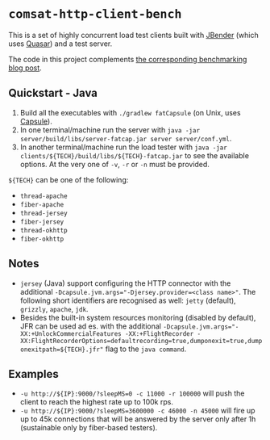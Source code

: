 # `comsat-http-client-bench`

This is a set of highly concurrent load test clients built with [JBender](https://github.com/pinterest/jbender) (which uses [Quasar](http://www.paralleluniverse.co/quasar/)) and a test server.

The code in this project complements [the corresponding benchmarking blog post](http://blog.paralleluniverse.co/2015/12/02/http-clients/).

## Quickstart - Java

1. Build all the executables with `./gradlew fatCapsule` (on Unix, uses [Capsule](http://capsule.io)).
2. In one terminal/machine run the server with `java -jar server/build/libs/server-fatcap.jar server server/conf.yml`.
3. In another terminal/machine run the load tester with `java -jar clients/${TECH}/build/libs/${TECH}-fatcap.jar` to see the available options. At the very one of `-v`, `-r` or `-n` must be provided.

`${TECH}` can be one of the following:

* `thread-apache`
* `fiber-apache`
* `thread-jersey`
* `fiber-jersey`
* `thread-okhttp`
* `fiber-okhttp`

## Notes

* `jersey` (Java) support configuring the HTTP connector with the additional `-Dcapsule.jvm.args="-Djersey.provider=<class name>"`. The following short identifiers are recognised as well: `jetty` (default), `grizzly`, `apache`, `jdk`.
* Besides the built-in system resources monitoring (disabled by default), JFR can be used ad es. with the additional `-Dcapsule.jvm.args="-XX:+UnlockCommercialFeatures -XX:+FlightRecorder -XX:FlightRecorderOptions=defaultrecording=true,dumponexit=true,dumponexitpath=${TECH}.jfr"` flag to the `java command`.

## Examples

* `-u http://${IP}:9000/?sleepMS=0 -c 11000 -r 100000` will push the client to reach the highest rate up to 100k rps.
* `-u http://${IP}:9000/?sleepMS=3600000 -c 46000 -n 45000` will fire up up to 45k connections that will be answered by the server only after 1h (sustainable only by fiber-based testers).
